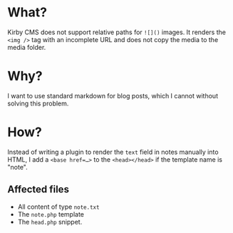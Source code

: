 # What?
Kirby CMS does not support relative paths for `![]()` images. It renders the `<img />` tag with an incomplete URL and does not copy the media to the media folder.

# Why?
I want to use standard markdown for blog posts, which I cannot without solving this problem.

# How?
Instead of writing a plugin to render the `text` field in notes manually into HTML, I add a `<base href=…>` to the `<head></head>` if the template name is "note".

## Affected files
- All content of type `note.txt`
- The `note.php` template
- The `head.php` snippet.

